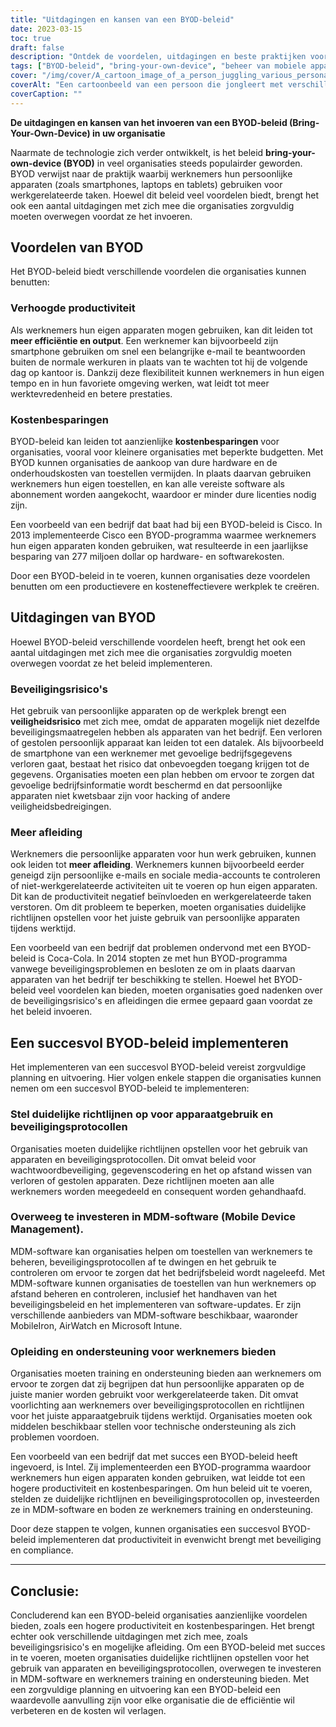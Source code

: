 ```yaml
---
title: "Uitdagingen en kansen van een BYOD-beleid"
date: 2023-03-15
toc: true
draft: false
description: "Ontdek de voordelen, uitdagingen en beste praktijken voor het implementeren van een BYOD-beleid in uw organisatie."
tags: ["BYOD-beleid", "bring-your-own-device", "beheer van mobiele apparaten", "productiviteit", "veiligheidsrisico's", "kostenbesparingen", "werknemersopleiding", "veiligheidsprotocollen", "data-encryptie", "technische ondersteuning", "werkgerelateerde taken", "werktevredenheid", "bedrijfsbeleid", "wissen op afstand", "MDM software", "werknemersapparaten", "veiligheidsmaatregelen", "apparaatgebruik", "compliance", "passend gebruik"]
cover: "/img/cover/A_cartoon_image_of_a_person_juggling_various_personal_device.png"
coverAlt: "Een cartoonbeeld van een persoon die jongleert met verschillende persoonlijke apparaten (laptop, smartphone, tablet) en werkgerelateerde zaken (documenten, koffiekopje)."
coverCaption: ""
---
```


**De uitdagingen en kansen van het invoeren van een BYOD-beleid (Bring-Your-Own-Device) in uw organisatie**

Naarmate de technologie zich verder ontwikkelt, is het beleid **bring-your-own-device (BYOD)** in veel organisaties steeds populairder geworden. BYOD verwijst naar de praktijk waarbij werknemers hun persoonlijke apparaten (zoals smartphones, laptops en tablets) gebruiken voor werkgerelateerde taken. Hoewel dit beleid veel voordelen biedt, brengt het ook een aantal uitdagingen met zich mee die organisaties zorgvuldig moeten overwegen voordat ze het invoeren.

## Voordelen van BYOD

Het BYOD-beleid biedt verschillende voordelen die organisaties kunnen benutten:

### Verhoogde productiviteit
Als werknemers hun eigen apparaten mogen gebruiken, kan dit leiden tot **meer efficiëntie en output**. Een werknemer kan bijvoorbeeld zijn smartphone gebruiken om snel een belangrijke e-mail te beantwoorden buiten de normale werkuren in plaats van te wachten tot hij de volgende dag op kantoor is. Dankzij deze flexibiliteit kunnen werknemers in hun eigen tempo en in hun favoriete omgeving werken, wat leidt tot meer werktevredenheid en betere prestaties.

### Kostenbesparingen
BYOD-beleid kan leiden tot aanzienlijke **kostenbesparingen** voor organisaties, vooral voor kleinere organisaties met beperkte budgetten. Met BYOD kunnen organisaties de aankoop van dure hardware en de onderhoudskosten van toestellen vermijden. In plaats daarvan gebruiken werknemers hun eigen toestellen, en kan alle vereiste software als abonnement worden aangekocht, waardoor er minder dure licenties nodig zijn.

Een voorbeeld van een bedrijf dat baat had bij een BYOD-beleid is Cisco. In 2013 implementeerde Cisco een BYOD-programma waarmee werknemers hun eigen apparaten konden gebruiken, wat resulteerde in een jaarlijkse besparing van 277 miljoen dollar op hardware- en softwarekosten.

Door een BYOD-beleid in te voeren, kunnen organisaties deze voordelen benutten om een productievere en kosteneffectievere werkplek te creëren.

## Uitdagingen van BYOD

Hoewel BYOD-beleid verschillende voordelen heeft, brengt het ook een aantal uitdagingen met zich mee die organisaties zorgvuldig moeten overwegen voordat ze het beleid implementeren.

### Beveiligingsrisico's
Het gebruik van persoonlijke apparaten op de werkplek brengt een **veiligheidsrisico** met zich mee, omdat de apparaten mogelijk niet dezelfde beveiligingsmaatregelen hebben als apparaten van het bedrijf. Een verloren of gestolen persoonlijk apparaat kan leiden tot een datalek. Als bijvoorbeeld de smartphone van een werknemer met gevoelige bedrijfsgegevens verloren gaat, bestaat het risico dat onbevoegden toegang krijgen tot de gegevens. Organisaties moeten een plan hebben om ervoor te zorgen dat gevoelige bedrijfsinformatie wordt beschermd en dat persoonlijke apparaten niet kwetsbaar zijn voor hacking of andere veiligheidsbedreigingen.

### Meer afleiding
Werknemers die persoonlijke apparaten voor hun werk gebruiken, kunnen ook leiden tot **meer afleiding**. Werknemers kunnen bijvoorbeeld eerder geneigd zijn persoonlijke e-mails en sociale media-accounts te controleren of niet-werkgerelateerde activiteiten uit te voeren op hun eigen apparaten. Dit kan de productiviteit negatief beïnvloeden en werkgerelateerde taken verstoren. Om dit probleem te beperken, moeten organisaties duidelijke richtlijnen opstellen voor het juiste gebruik van persoonlijke apparaten tijdens werktijd.

Een voorbeeld van een bedrijf dat problemen ondervond met een BYOD-beleid is Coca-Cola. In 2014 stopten ze met hun BYOD-programma vanwege beveiligingsproblemen en besloten ze om in plaats daarvan apparaten van het bedrijf ter beschikking te stellen. Hoewel het BYOD-beleid veel voordelen kan bieden, moeten organisaties goed nadenken over de beveiligingsrisico's en afleidingen die ermee gepaard gaan voordat ze het beleid invoeren.

## Een succesvol BYOD-beleid implementeren

Het implementeren van een succesvol BYOD-beleid vereist zorgvuldige planning en uitvoering. Hier volgen enkele stappen die organisaties kunnen nemen om een succesvol BYOD-beleid te implementeren:

### Stel duidelijke richtlijnen op voor apparaatgebruik en beveiligingsprotocollen
Organisaties moeten duidelijke richtlijnen opstellen voor het gebruik van apparaten en beveiligingsprotocollen. Dit omvat beleid voor wachtwoordbeveiliging, gegevenscodering en het op afstand wissen van verloren of gestolen apparaten. Deze richtlijnen moeten aan alle werknemers worden meegedeeld en consequent worden gehandhaafd.

### Overweeg te investeren in MDM-software (Mobile Device Management).
MDM-software kan organisaties helpen om toestellen van werknemers te beheren, beveiligingsprotocollen af te dwingen en het gebruik te controleren om ervoor te zorgen dat het bedrijfsbeleid wordt nageleefd. Met MDM-software kunnen organisaties de toestellen van hun werknemers op afstand beheren en controleren, inclusief het handhaven van het beveiligingsbeleid en het implementeren van software-updates. Er zijn verschillende aanbieders van MDM-software beschikbaar, waaronder MobileIron, AirWatch en Microsoft Intune.

### Opleiding en ondersteuning voor werknemers bieden
Organisaties moeten training en ondersteuning bieden aan werknemers om ervoor te zorgen dat zij begrijpen dat hun persoonlijke apparaten op de juiste manier worden gebruikt voor werkgerelateerde taken. Dit omvat voorlichting aan werknemers over beveiligingsprotocollen en richtlijnen voor het juiste apparaatgebruik tijdens werktijd. Organisaties moeten ook middelen beschikbaar stellen voor technische ondersteuning als zich problemen voordoen.

Een voorbeeld van een bedrijf dat met succes een BYOD-beleid heeft ingevoerd, is Intel. Zij implementeerden een BYOD-programma waardoor werknemers hun eigen apparaten konden gebruiken, wat leidde tot een hogere productiviteit en kostenbesparingen. Om hun beleid uit te voeren, stelden ze duidelijke richtlijnen en beveiligingsprotocollen op, investeerden ze in MDM-software en boden ze werknemers training en ondersteuning.

Door deze stappen te volgen, kunnen organisaties een succesvol BYOD-beleid implementeren dat productiviteit in evenwicht brengt met beveiliging en compliance.

______

## Conclusie:
Concluderend kan een BYOD-beleid organisaties aanzienlijke voordelen bieden, zoals een hogere productiviteit en kostenbesparingen. Het brengt echter ook verschillende uitdagingen met zich mee, zoals beveiligingsrisico's en mogelijke afleiding. Om een BYOD-beleid met succes in te voeren, moeten organisaties duidelijke richtlijnen opstellen voor het gebruik van apparaten en beveiligingsprotocollen, overwegen te investeren in MDM-software en werknemers training en ondersteuning bieden. Met een zorgvuldige planning en uitvoering kan een BYOD-beleid een waardevolle aanvulling zijn voor elke organisatie die de efficiëntie wil verbeteren en de kosten wil verlagen.
